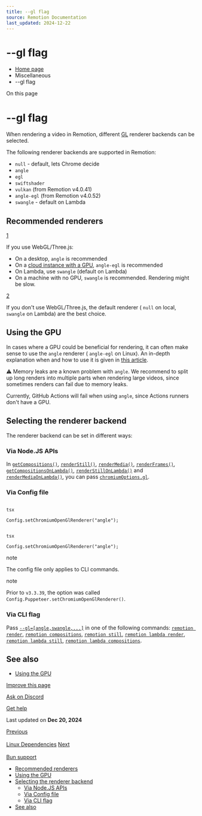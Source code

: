 ```yaml
---
title: --gl flag
source: Remotion Documentation
last_updated: 2024-12-22
---
```


# --gl flag

- [Home page](/)
- Miscellaneous
- --gl flag

On this page

# --gl flag

When rendering a video in Remotion, different [GL](https://en.wikipedia.org/wiki/OpenGL) renderer backends can be selected.

The following renderer backends are supported in Remotion:

- `null` \- default, lets Chrome decide
- `angle`
- `egl`
- `swiftshader`
- `vulkan` (from Remotion v4.0.41)
- `angle-egl` (from Remotion v4.0.52)
- `swangle` \- default on Lambda

## Recommended renderers [​](\#recommended-renderers "Direct link to Recommended renderers")

[1](#1)

If you use WebGL/Three.js:

- On a desktop, `angle` is recommended
- On a [cloud instance with a GPU](/docs/miscellaneous/cloud-gpu), `angle-egl` is recommended
- On Lambda, use `swangle` (default on Lambda)
- On a machine with no GPU, `swangle` is recommended. Rendering might be slow.

[2](#2)

If you don't use WebGL/Three.js, the default renderer ( `null` on local, `swangle` on Lambda) are the best choice.

## Using the GPU [​](\#using-the-gpu "Direct link to Using the GPU")

In cases where a GPU could be beneficial for rendering, it can often make sense to use the `angle` renderer ( `angle-egl` on Linux). An in-depth explanation when and how to use it is given in [this article](/docs/gpu).

⚠️ Memory leaks are a known problem with `angle`. We recommend to split up long renders into multiple parts when rendering large videos, since sometimes renders can fail due to memory leaks.

Currently, GitHub Actions will fail when using `angle`, since Actions runners don't have a GPU.

## Selecting the renderer backend [​](\#selecting-the-renderer-backend "Direct link to Selecting the renderer backend")

The renderer backend can be set in different ways:

### Via Node.JS APIs [​](\#via-nodejs-apis "Direct link to Via Node.JS APIs")

In [`getCompositions()`](/docs/renderer/get-compositions#chromiumoptions), [`renderStill()`](/docs/renderer/render-still#gl), [`renderMedia()`](/docs/renderer/render-media#gl), [`renderFrames()`](/docs/renderer/render-frames#gl), [`getCompositionsOnLambda()`](/docs/lambda/getcompositionsonlambda#gl), [`renderStillOnLambda()`](/docs/lambda/renderstillonlambda#gl) and [`renderMediaOnLambda()`](/docs/lambda/rendermediaonlambda#gl), you can pass [`chromiumOptions.gl`](/docs/renderer/render-still#gl).

### Via Config file [​](\#via-config-file "Direct link to Via Config file")

```

tsx

Config.setChromiumOpenGlRenderer("angle");
```

```

tsx

Config.setChromiumOpenGlRenderer("angle");
```

note

The config file only applies to CLI commands.

note

Prior to `v3.3.39`, the option was called `Config.Puppeteer.setChromiumOpenGlRenderer()`.

### Via CLI flag [​](\#via-cli-flag "Direct link to Via CLI flag")

Pass [`--gl=[angle,swangle,...]`](/docs/cli) in one of the following commands: [`remotion render`](/docs/cli/render), [`remotion compositions`](/docs/cli/compositions), [`remotion still`](/docs/cli/still), [`remotion lambda render`](/docs/lambda/cli/render), [`remotion lambda still`](/docs/lambda/cli/still), [`remotion lambda compositions`](/docs/lambda/cli/compositions).

## See also [​](\#see-also "Direct link to See also")

- [Using the GPU](/docs/gpu)

[Improve this page](https://github.com/remotion-dev/remotion/edit/main/packages/docs/docs/open-gl.mdx)

[Ask on Discord](https://remotion.dev/discord)

[Get help](/docs/get-help)

Last updated on **Dec 20, 2024**

[Previous\
\
Linux Dependencies](/docs/miscellaneous/linux-dependencies) [Next\
\
Bun support](/docs/bun)

- [Recommended renderers](#recommended-renderers)
- [Using the GPU](#using-the-gpu)
- [Selecting the renderer backend](#selecting-the-renderer-backend)
  - [Via Node.JS APIs](#via-nodejs-apis)
  - [Via Config file](#via-config-file)
  - [Via CLI flag](#via-cli-flag)
- [See also](#see-also)
